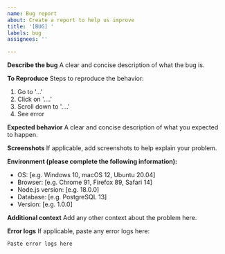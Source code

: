 ```yaml
---
name: Bug report
about: Create a report to help us improve
title: '[BUG] '
labels: bug
assignees: ''

---
```


**Describe the bug**
A clear and concise description of what the bug is.

**To Reproduce**
Steps to reproduce the behavior:
1. Go to '...'
2. Click on '....'
3. Scroll down to '....'
4. See error

**Expected behavior**
A clear and concise description of what you expected to happen.

**Screenshots**
If applicable, add screenshots to help explain your problem.

**Environment (please complete the following information):**
 - OS: [e.g. Windows 10, macOS 12, Ubuntu 20.04]
 - Browser: [e.g. Chrome 91, Firefox 89, Safari 14]
 - Node.js version: [e.g. 18.0.0]
 - Database: [e.g. PostgreSQL 13]
 - Version: [e.g. 1.0.0]

**Additional context**
Add any other context about the problem here.

**Error logs**
If applicable, paste any error logs here:

```
Paste error logs here
```
